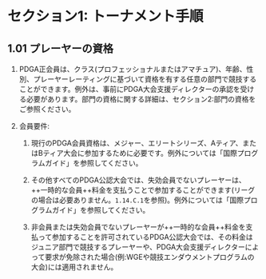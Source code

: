 # セクション1: トーナメント手順

## 1.01 プレーヤーの資格

1. PDGA正会員は、クラス(プロフェッショナルまたはアマチュア)、年齢、性別、プレーヤーレーティングに基づいて資格を有する任意の部門で競技することができます。例外は、事前にPDGA大会支援ディレクターの承認を受ける必要があります。部門の資格に関する詳細は、セクション2:部門の資格をご参照ください。

1. 会員要件:

    1. 現行のPDGA会員資格は、メジャー、エリートシリーズ、Aティア、またはBティア大会に参加するために必要です。例外については「国際プログラムガイド」を参照してください。

    2. その他すべてのPDGA公認大会では、失効会員でないプレーヤーは、++一時的な会員++料金を支払うことで参加することができます(リーグの場合は必要ありません。`1.14.C.1`を参照)。例外については「国際プログラムガイド」を参照してください。

    3. 非会員または失効会員でないプレーヤーが++一時的な会員++料金を支払って参加することを許可されているPDGA公認大会では、その料金はジュニア部門で競技するプレーヤーや、PDGA大会支援ディレクターによって要求が免除された場合(例:WGEや競技エンダウメントプログラムの大会)には適用されません。